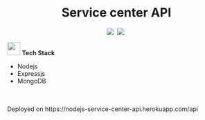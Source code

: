 <h1 align="center">
   Service center API
</h1>

<p align="center">
    <img src="https://img.shields.io/badge/Version-1.0-success" />&nbsp;
    <img src="https://img.shields.io/badge/Status-Prod-blue" />&nbsp;
</p>

<img src="https://media.giphy.com/media/iY8CRBdQXODJSCERIr/giphy.gif" width="30px">&nbsp;**Tech Stack**

- Nodejs
- Expressjs
- MongoDB
<br>
<br>
Deployed on https://nodejs-service-center-api.herokuapp.com/api

